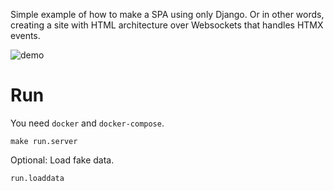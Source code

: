 Simple example of how to make a SPA using only Django. Or in other words, creating a site with HTML architecture over Websockets that handles HTMX events.

![demo](demo.gif)

# Run

You need `docker` and `docker-compose`.

```
make run.server
```

Optional: Load fake data.

```
run.loaddata
```
